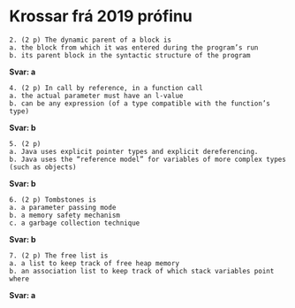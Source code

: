 # Krossar frá 2019 prófinu

    2. (2 p) The dynamic parent of a block is
    a. the block from which it was entered during the program’s run
    b. its parent block in the syntactic structure of the program

**Svar: a**


    4. (2 p) In call by reference, in a function call
    a. the actual parameter must have an l-value
    b. can be any expression (of a type compatible with the function’s type)

**Svar: b**


    5. (2 p)
    a. Java uses explicit pointer types and explicit dereferencing.
    b. Java uses the “reference model” for variables of more complex types (such as objects)

**Svar: b**



    6. (2 p) Tombstones is
    a. a parameter passing mode
    b. a memory safety mechanism
    c. a garbage collection technique

**Svar: b**



    7. (2 p) The free list is
    a. a list to keep track of free heap memory
    b. an association list to keep track of which stack variables point where

**Svar: a**